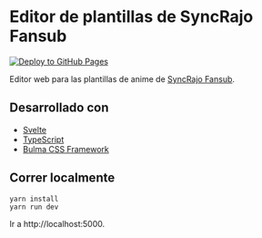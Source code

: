 # Editor de plantillas de SyncRajo Fansub

[![Deploy to GitHub Pages](https://github.com/FS-Frost/syncrajo-editor-plantillas/actions/workflows/main.yml/badge.svg)](https://github.com/FS-Frost/syncrajo-editor-plantillas/actions/workflows/main.yml)

Editor web para las plantillas de anime de [SyncRajo Fansub](http://www.syncrajo.net/).

## Desarrollado con

-   [Svelte](https://svelte.dev/)
-   [TypeScript](https://www.typescriptlang.org/)
-   [Bulma CSS Framework](https://bulma.io/)

## Correr localmente

```shell
yarn install
yarn run dev
```

Ir a http://localhost:5000.
